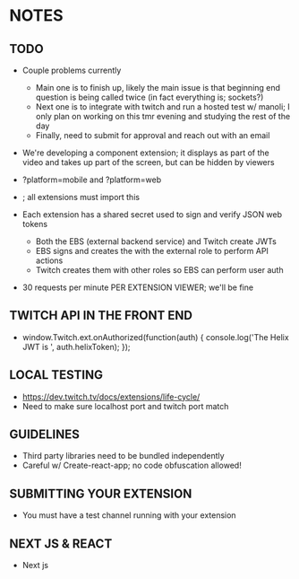 # NOTES

## TODO

- Couple problems currently

  - Main one is to finish up, likely the main issue is that beginning end question is being called twice (in fact everything is; sockets?)
  - Next one is to integrate with twitch and run a hosted test w/ manoli; I only plan on working on this tmr evening and studying the rest of the day
  - Finally, need to submit for approval and reach out with an email

- We're developing a component extension; it displays as part of the video and takes up part of the screen, but can be hidden by viewers
- ?platform=mobile and ?platform=web
- <script src="https://extension-files.twitch.tv/helper/v1/twitch-ext.min.js"></script>; all extensions must import this
- Each extension has a shared secret used to sign and verify JSON web tokens
  - Both the EBS (external backend service) and Twitch create JWTs
  - EBS signs and creates the with the external role to perform API actions
  - Twitch creates them with other roles so EBS can perform user auth
- 30 requests per minute PER EXTENSION VIEWER; we'll be fine

## TWITCH API IN THE FRONT END

- window.Twitch.ext.onAuthorized(function(auth) {
  console.log('The Helix JWT is ', auth.helixToken);
  });

## LOCAL TESTING

- https://dev.twitch.tv/docs/extensions/life-cycle/
- Need to make sure localhost port and twitch port match

## GUIDELINES

- Third party libraries need to be bundled independently
- Careful w/ Create-react-app; no code obfuscation allowed!

## SUBMITTING YOUR EXTENSION

- You must have a test channel running with your extension

## NEXT JS & REACT

- Next js
